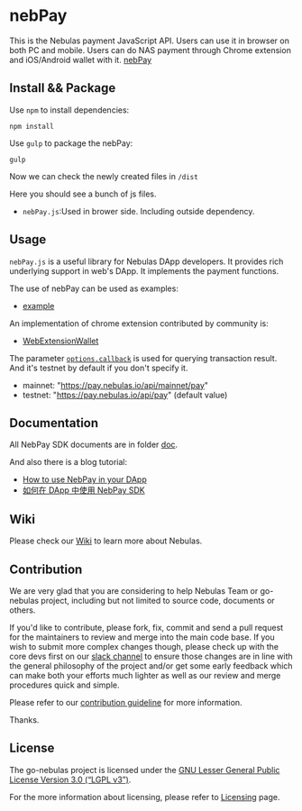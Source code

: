 # nebPay


This is the Nebulas payment JavaScript API. Users can use it in browser on both PC and mobile. Users can do NAS payment through Chrome extension and iOS/Android wallet with it. [nebPay](https://github.com/nebulasio/nebPay)


## Install && Package

Use `npm` to install dependencies:

```
npm install
```

Use `gulp` to package the nebPay:

```
gulp
```

Now we can check the newly created files in `/dist`

Here you should see a bunch of js files. 

 * `nebPay.js`:Used in brower side. Including outside dependency.


## Usage

`nebPay.js` is a useful library for Nebulas DApp developers. It provides rich underlying support in web's DApp. It implements the payment functions.

The use of nebPay can be used as examples:

* [example](examples/example.html) 

An implementation of chrome extension contributed by community is:

* [WebExtensionWallet](https://github.com/ChengOrangeJu/WebExtensionWallet)

The parameter [`options.callback`](/doc/NebPay_Introduction.md#options) is used for querying transaction result. And it's testnet by default if you don't specify it. 
* mainnet: "https://pay.nebulas.io/api/mainnet/pay"
* testnet: "https://pay.nebulas.io/api/pay" (default value)

## Documentation

All NebPay SDK documents are in folder [doc](/doc).

And also there is a blog tutorial:

* [How to use NebPay in your DApp](https://medium.com/nebulasio/how-to-use-nebpay-in-your-dapp-8e785e560fbb)
* [如何在 DApp 中使用 NebPay SDK](https://blog.csdn.net/ycyzyp/article/details/80261142)

## Wiki

Please check our [Wiki](https://github.com/nebulasio/wiki) to learn more about Nebulas.

## Contribution

We are very glad that you are considering to help Nebulas Team or go-nebulas project, including but not limited to source code, documents or others.

If you'd like to contribute, please fork, fix, commit and send a pull request for the maintainers to review and merge into the main code base. If you wish to submit more complex changes though, please check up with the core devs first on our [slack channel](http://nebulasio.herokuapp.com) to ensure those changes are in line with the general philosophy of the project and/or get some early feedback which can make both your efforts much lighter as well as our review and merge procedures quick and simple.

Please refer to our [contribution guideline](https://github.com/nebulasio/wiki/blob/master/contribute.md) for more information.

Thanks.

## License

The go-nebulas project is licensed under the [GNU Lesser General Public License Version 3.0 (“LGPL v3”)](https://www.gnu.org/licenses/lgpl-3.0.en.html).

For the more information about licensing, please refer to [Licensing](https://github.com/nebulasio/wiki/blob/master/licensing.md) page.

